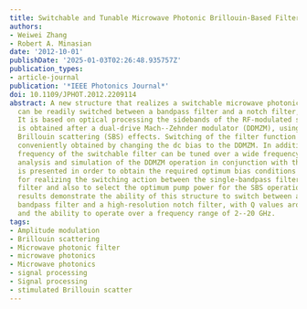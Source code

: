 ```yaml
---
title: Switchable and Tunable Microwave Photonic Brillouin-Based Filter
authors:
- Weiwei Zhang
- Robert A. Minasian
date: '2012-10-01'
publishDate: '2025-01-03T02:26:48.935757Z'
publication_types:
- article-journal
publication: '*IEEE Photonics Journal*'
doi: 10.1109/JPHOT.2012.2209114
abstract: A new structure that realizes a switchable microwave photonic filter, which
  can be readily switched between a bandpass filter and a notch filter, is presented.
  It is based on optical processing the sidebands of the RF-modulated signal that
  is obtained after a dual-drive Mach--Zehnder modulator (DDMZM), using stimulated
  Brillouin scattering (SBS) effects. Switching of the filter function is simply and
  conveniently obtained by changing the dc bias to the DDMZM. In addition, the center
  frequency of the switchable filter can be tuned over a wide frequency range. A detailed
  analysis and simulation of the DDMZM operation in conjunction with the SBS technique
  is presented in order to obtain the required optimum bias conditions for the DDMZM
  for realizing the switching action between the single-bandpass filter and the notch
  filter and also to select the optimum pump power for the SBS operation. Experimental
  results demonstrate the ability of this structure to switch between a high-resolution
  bandpass filter and a high-resolution notch filter, with Q values around 400--500,
  and the ability to operate over a frequency range of 2--20 GHz.
tags:
- Amplitude modulation
- Brillouin scattering
- Microwave photonic filter
- microwave photonics
- Microwave photonics
- signal processing
- Signal processing
- stimulated Brillouin scatter
---
```

